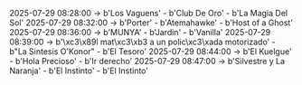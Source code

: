 2025-07-29 08:28:00 -> b'Los Vaguens' - b'Club De Oro' - b'La Magia Del Sol'
2025-07-29 08:32:00 -> b'Porter' - b'Atemahawke' - b'Host of a Ghost'
2025-07-29 08:36:00 -> b'MUNYA' - b'Jardin' - b'Vanilla'
2025-07-29 08:39:00 -> b'\xc3\x89l mat\xc3\xb3 a un polic\xc3\xada motorizado' - b"La Sintesis O'Konor" - b'El Tesoro'
2025-07-29 08:44:00 -> b'El Kuelgue' - b'Hola Precioso' - b'Ir derecho'
2025-07-29 08:47:00 -> b'Silvestre y La Naranja' - b'El Instinto' - b'El Instinto'
